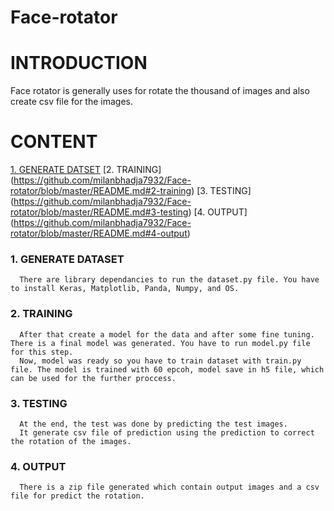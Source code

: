# Face-rotator

# INTRODUCTION

Face rotator is generally uses for rotate the thousand of images and also create csv file for the images.

# CONTENT

[1. GENERATE DATSET](https://github.com/milanbhadja7932/Face-rotator/blob/master/README.md#1-generate-dataset)
[2. TRAINING] (https://github.com/milanbhadja7932/Face-rotator/blob/master/README.md#2-training)
[3. TESTING] (https://github.com/milanbhadja7932/Face-rotator/blob/master/README.md#3-testing)
[4. OUTPUT]  (https://github.com/milanbhadja7932/Face-rotator/blob/master/README.md#4-output)

### 1. GENERATE DATASET 
      There are library dependancies to run the dataset.py file. You have to install Keras, Matplotlib, Panda, Numpy, and OS. 
      
### 2. TRAINING
      After that create a model for the data and after some fine tuning. There is a final model was generated. You have to run model.py file for this step.
      Now, model was ready so you have to train dataset with train.py file. The model is trained with 60 epcoh, model save in h5 file, which can be used for the further proccess.
      
### 3. TESTING
      At the end, the test was done by predicting the test images. 
      It generate csv file of prediction using the prediction to correct the rotation of the images. 
### 4. OUTPUT
      There is a zip file generated which contain output images and a csv file for predict the rotation.
      

